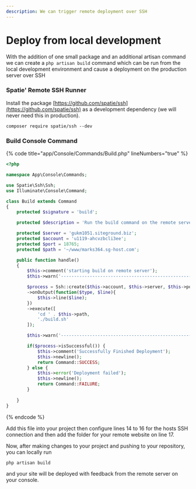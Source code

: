 ```yaml
---
description: We can trigger remote deployment over SSH
---
```


# Deploy from local development

With the addition of one small package and an additional artisan command we can create a `php artisan build` command which can be run from the local development environment and cause a deployment on the production server over SSH

### Spatie' Remote SSH Runner

Install the package [https://github.com/spatie/ssh](https://github.com/spatie/ssh) as a development dependency (we will never need this in production).

```shell
composer require spatie/ssh --dev
```

### Build Console Command

{% code title="app/Console/Commands/Build.php" lineNumbers="true" %}
```php
<?php

namespace App\Console\Commands;

use Spatie\Ssh\Ssh;
use Illuminate\Console\Command;

class Build extends Command
{
    protected $signature = 'build';

    protected $description = 'Run the build command on the remote server';

    protected $server = 'gukm1051.siteground.biz';
    protected $account = 'u1119-ahcvzbcli3ee';
    protected $port = 18765;
    protected $path = '~/www/marks364.sg-host.com';

    public function handle()
    {
        $this->comment('starting build on remote server');
        $this->warn('---------------------------------------------------');

        $process = Ssh::create($this->account, $this->server, $this->port)
        ->onOutput(function($type, $line){
            $this->line($line);
        })
        ->execute([
            'cd ' . $this->path,
            './build.sh'
        ]);

        $this->warn('---------------------------------------------------');

        if($process->isSuccessful()) {
            $this->comment('Successfully Finished Deployment');
            $this->newline();
            return Command::SUCCESS;
        } else {
            $this->error('Deployment failed');
            $this->newline();
            return Command::FAILURE;
        }
        
    }
}

```
{% endcode %}

Add this file into your project then configure lines 14 to 16 for the hosts SSH connection and then add the folder for your remote website on line 17.

Now, after making changes to your project and pushing to your repository, you can locally run&#x20;

`php artisan build`&#x20;

and your site will be deployed with feedback from the remote server on your console.
